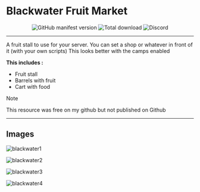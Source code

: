 # Blackwater Fruit Market
<p align="center">
  <img alt="GitHub manifest version" src="https://img.shields.io/github/manifest-json/v/JustRoys/JR-BlackwaterFruitMarket">
  <img alt="Total download" src="https://img.shields.io/github/downloads/JustRoys/JR-BlackwaterFruitMarket/total"/>
  <img alt="Discord" src="https://img.shields.io/discord/1137911244658065529?logo=discord&label=JR%20Scripts%20Discord">
</p>

---

A fruit stall to use for your server.
You can set a shop or whatever in front of it (with your own scripts)
This looks better with the camps enabled

**This includes :**
- Fruit stall
- Barrels with fruit
- Cart with food

> [!NOTE]
> This resource was free on my github but not published on Github
---
## Images
![blackwater1](https://github.com/user-attachments/assets/0f9281dc-2d48-4f6a-ad1e-af0e69f805ac)

![blackwater2](https://github.com/user-attachments/assets/095cee77-2359-4de6-8d18-f321dc294d81)

![blackwater3](https://github.com/user-attachments/assets/9b167993-b3f9-417d-a922-31c6bf5f1c43)

![blackwater4](https://github.com/user-attachments/assets/f053fd89-9d93-4085-85b1-396be34c4cf5)
